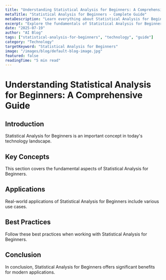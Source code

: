 ```yaml
---
title: "Understanding Statistical Analysis for Beginners: A Comprehensive Guide"
metaTitle: "Statistical Analysis for Beginners - Complete Guide"
metaDescription: "Learn everything about Statistical Analysis for Beginners. Complete guide with examples and best practices."
excerpt: "Explore the fundamentals of Statistical Analysis for Beginners in this comprehensive guide."
date: "2025-07-19"
author: "AI Blog"
tags: ["statistical-analysis-for-beginners", "technology", "guide"]
category: "Technology"
targetKeyword: "Statistical Analysis for Beginners"
image: "/images/blog/default-blog-image.jpg"
featured: false
readingTime: "5 min read"
---
```


# Understanding Statistical Analysis for Beginners: A Comprehensive Guide

## Introduction

Statistical Analysis for Beginners is an important concept in today's technology landscape.

## Key Concepts

This section covers the fundamental aspects of Statistical Analysis for Beginners.

## Applications

Real-world applications of Statistical Analysis for Beginners include various use cases.

## Best Practices

Follow these best practices when working with Statistical Analysis for Beginners.

## Conclusion

In conclusion, Statistical Analysis for Beginners offers significant benefits for modern applications.